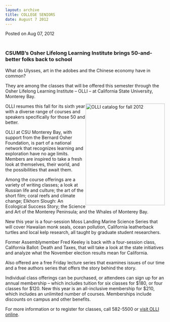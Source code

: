 ```yaml
---
layout: archive
title: COLLEGE SENIORS
date: August 7 2012
---
```





<span class="date">Posted on Aug 07, 2012    </span>
<h3><br>
CSUMB&#x2019;s Osher Lifelong Learning Institute&#xA0;brings 50-and-better
folks back to school</br></h3>
<p>What do Ulysses, art in the adobes and the Chinese economy have
in common?</p>
<p>They are among the classes that will be offered this semester
through the Osher Lifelong Learning Institute &#x2013; OLLI &#x2013; at
California State University, Monterey Bay.</p>
<p><img alt="OLLI catalog for fall 2012" src="http://csumb.edu/sites/default/files/attachments/news/images/fall12_cover_thumbnail.jpg" style="float:right; width:250px; height:322px">OLLI resumes this
fall for its sixth year with a diverse range of courses and
speakers specifically for those 50 and better.</img></p>
<p>OLLI at CSU Monterey Bay, with support from the Bernard Osher
Foundation, is part of a national network that recognizes learning
and exploration have no age limits. Members are inspired to take a
fresh look at themselves, their world, and the possibilities that
await them.</p>
<p>Among the course offerings are a variety of writing classes; a
look at Russian life and culture; the art of the short film; coral
reefs and climate change; Elkhorn Slough: An Ecological Success
Story; the Science and Art of the Monterey Peninsula; and the
Whales of Monterey Bay.</p>
<p>New this year is a four-session Moss Landing Marine Science
Series that will cover Hawaiian monk seals, ocean pollution,
California leatherback turtles and local kelp research, all taught
by graduate student researchers.</p>
<p>Former Assemblymember Fred Keeley is back with a four-session
class, California Ballot: Death and Taxes, that will take a look at
the state initiatives and analyze what the November election
results mean for California.</p>
<p>Also offered are a free Friday lecture series that examines
issues of our time and a free authors series that offers the story
behind the story.</p>
<p>Individual class offerings can be purchased, or attendees can
sign up for an annual membership &#x2013; which includes tuition for six
classes for $180, or four classes for $120. New this year is an
all-inclusive membership for $210, which includes an unlimited
number of courses. Memberships include discounts on campus and
other benefits.</p>
<p>For more information or to register for classes, call 582-5500
or <a href="http://csumb.edu/olli" rel="nofollow">visit OLLI
online</a>.<br>
&#xA0;</br></p>





